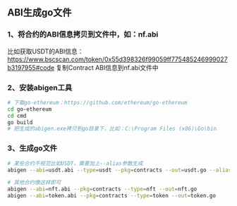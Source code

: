 ABI生成go文件
---

### 1、将合约的ABI信息拷贝到文件中，如：nf.abi

比如获取USDT的ABI信息：https://www.bscscan.com/token/0x55d398326f99059ff775485246999027b3197955#code
复制Contract ABI信息到nf.abi文件中

### 2、安装abigen工具
```bash
# 下载go-ethereum：https://github.com/ethereum/go-ethereum
cd go-ethereum
cd cmd
go build
# 把生成的abigen.exe拷贝到go目录下，比如：C:\Program Files (x86)\Go\bin
```

### 3、生成go文件
```bash
# 某些合约不规范比如USDT，需要加上--alias参数生成
abigen --abi=usdt.abi --type=usdt --pkg=contracts --out=usdt.go --alias _symbol=privateSymbol,_name=privateName,_decimals=privateDecimals

# 其他合约像这样即可
abigen --abi=nft.abi --pkg=contracts --type=nft --out=nft.go
abigen --abi=token.abi --pkg=contracts --type=token --out=token.go
```